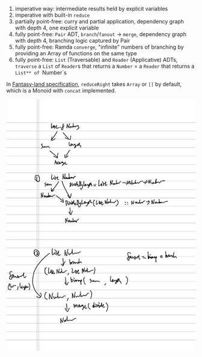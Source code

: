 1. imperative way: intermediate results held by explicit variables
2. imperative with built-in `reduce`
3. partially point-free: curry and partial application, dependency graph with depth 4, one explicit variable
4. fully point-free: `Pair` ADT, `branch`/`fanout` -> `merge`, dependency graph with depth 4, branching logic captured by Pair
5. fully point-free: Ramda `converge`, "infinite" numbers of branching by providing an Array of functions on the same type
6. fully point-free: `List` (Traversable) and `Reader` (Applicative) ADTs,
 `traverse` a `List` of `Reader`s that returns a `Number` = a `Reader` that returns a `List** of `Number`s
 
In [Fantasy-land specification](https://github.com/fantasyland/fantasy-land#foldable), `reduceRight` takes `Array` or `[]` by default, which is a Monoid with `concat` implemented.
 

![sketch](./pic/sketch.png "sketch")

